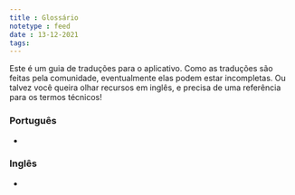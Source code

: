 ```yaml
---
title : Glossário
notetype : feed
date : 13-12-2021
tags: 
---
```


Este é um guia de traduções para o aplicativo. Como as traduções são feitas pela comunidade, eventualmente elas podem estar incompletas. Ou talvez você queira olhar recursos em inglês, e precisa de uma referência para os termos técnicos! 

### Português

- 

### Inglês

- 
